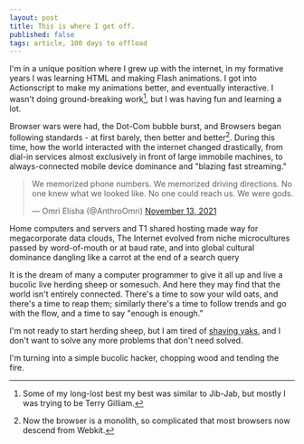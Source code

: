 ```yaml
---
layout: post
title: This is where I get off.
published: false
tags: article, 100 days to offload
---
```


I'm in a unique position where I grew up with the internet, in my formative
years I was learning HTML and making Flash animations. I got into Actionscript
to make my animations better, and eventually interactive. I wasn't doing
ground-breaking work[^1], but I was having fun and learning a lot.

Browser wars were had, the Dot-Com bubble burst, and Browsers began following
standards - at first barely, then better and better[^2]. During this time, how the
world interacted with the internet changed drastically, from dial-in services
almost exclusively in front of large immobile machines, to always-connected
mobile device dominance and "blazing fast streaming."

<blockquote class="twitter-tweet" data-dnt="true"><p lang="en" dir="ltr">We memorized phone numbers. We memorized driving directions. No one knew what we looked like. No one could reach us. We were gods.</p>&mdash; Omri Elisha (@AnthroOmri) <a href="https://twitter.com/AnthroOmri/status/1459623380030824452?ref_src=twsrc%5Etfw">November 13, 2021</a></blockquote> <script async src="https://platform.twitter.com/widgets.js" charset="utf-8"></script>

Home computers and servers and T1 shared hosting made way for megacorporate
data clouds, The Internet evolved from niche microcultures passed by
word-of-mouth or at baud rate, and into global cultural dominance dangling like
a carrot at the end of a search query

It is the dream of many a computer programmer to give it all up and live a
bucolic live herding sheep or somesuch. And here they may find that the world
isn't entirely connected. There's a time to sow your wild oats, and there's a
time to reap them; similarly there's a time to follow trends and go with the
flow, and a time to say "enough is enough."

I'm not ready to start herding sheep, but I am tired of [shaving yaks][1], and
I don't want to solve any more problems that don't need solved.

I'm turning into a simple bucolic hacker, chopping wood and tending the fire.






[^1]: Some of my long-lost best my best was similar to Jib-Jab, but mostly I was trying to be Terry Gilliam.
[^2]: Now the browser is a monolith, so complicated that most browsers now descend from Webkit.

[1]: https://seths.blog/2005/03/dont_shave_that/
